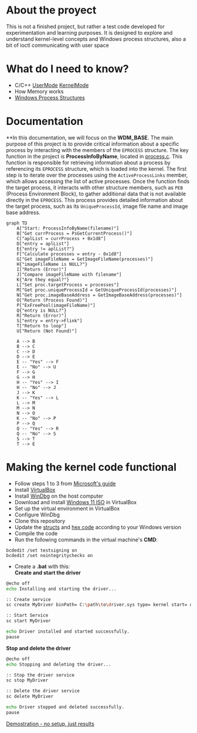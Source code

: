 # About the proyect
This is not a finished project, but rather a test code developed for experimentation and learning purposes. It is designed to explore and understand kernel-level concepts and Windows process structures, also a bit of ioctl communicating with user space
# What do I need to know?
- C/C++ [UserMode](https://learn.microsoft.com/en-us/cpp/?view=msvc-170) [KernelMode](https://learn.microsoft.com/en-us/windows-hardware/drivers/)
- How Memory works
- [Windows Process Structures](https://www.vergiliusproject.com/)
# Documentation
**In this documentation, we will focus on the **WDM_BASE**. The main purpose of this project is to provide critical information about a specific process by interacting with the members of the `EPROCESS` structure. The key function in the project is **ProcessInfoByName**, located in [process.c](https://github.com/lucasbuyatti/BASE/blob/master/WDM_BASE/src/proc/process.c).
This function is responsible for retrieving information about a process by referencing its `EPROCESS` structure, which is loaded into the kernel. The first step is to iterate over the processes using the `ActiveProcessLinks` member, which allows accessing the list of active processes.
Once the function finds the target process, it interacts with other structure members, such as `PEB` (Process Environment Block), to gather additional data that is not available directly in the `EPROCESS`. This process provides detailed information about the target process, such as its `UniqueProcessId`, image file name and image base address.


```mermaid
graph TD
    A["Start: ProcessInfoByName(filename)"]
    B["Get currProcess = PsGetCurrentProcess()"]
    C["aplList = currProcess + 0x1d8"]
    D["entry = aplList"]
    E{"entry != aplList?"}
    F["Calculate processes = entry - 0x1d8"]
    G["Get imageFileName = GetImageFileName(processes)"]
    H{"imageFileName is NULL?"}
    I["Return (Error)"]
    J["Compare imageFileName with filename"]
    K{"Are they equal?"}
    L["Set proc.targetProcess = processes"]
    M["Get proc.uniqueProcessId = GetUniqueProcessId(processes)"]
    N["Get proc.imageBaseAddress = GetImageBaseAddress(processes)"]
    O["Return (Process Found)"]
    P["ExFreePool(imageFileName)"]
    Q{"entry is NULL?"}
    R["Return (Error)"]
    S["entry = entry->Flink"]
    T["Return to loop"]
    U["Return (Not Found)"]
    
    A --> B  
    B --> C  
    C --> D  
    D --> E  
    E -- "Yes" --> F  
    E -- "No" --> U  
    F --> G  
    G --> H  
    H -- "Yes" --> I  
    H -- "No" --> J  
    J --> K  
    K -- "Yes" --> L  
    L --> M  
    M --> N  
    N --> O  
    K -- "No" --> P  
    P --> Q  
    Q -- "Yes" --> R  
    Q -- "No" --> S  
    S --> T  
    T --> E  
```

# Making the kernel code functional
- Follow steps 1 to 3 from [Microsoft's guide](https://learn.microsoft.com/en-us/windows-hardware/drivers/download-the-wdk)
- Install [VirtualBox](https://www.virtualbox.org/)
- Install [WinDbg](https://learn.microsoft.com/en-us/windows-hardware/drivers/debugger/) on the host computer
- Download and install [Windows 11 ISO](https://www.microsoft.com/es-es/software-download/windows11) in VirtualBox
- Set up the virtual environment in VirtualBox
- Configure WinDbg
- Clone this repository
- Update the [structs](https://github.com/lucasbuyatti/BASE/blob/master/WDM_BASE/src/global/struct.h) and [hex code](https://github.com/lucasbuyatti/BASE/blob/master/WDM_BASE/src/global/struct.h) according to your Windows version
- Compile the code
- Run the following commands in the virtual machine's **CMD**:  
```shell
bcdedit /set testsigning on  
bcdedit /set nointegritychecks on
```
 - Create a **.bat** with this: <br>
 **Create and start the driver**
```sh
@echo off
echo Installing and starting the driver...

:: Create service
sc create MyDriver binPath= C:\path\to\driver.sys type= kernel start= demand

:: Start Service
sc start MyDriver

echo Driver installed and started successfully.
pause
```
 **Stop and delete the driver**
```sh
@echo off
echo Stopping and deleting the driver...

:: Stop the driver service
sc stop MyDriver

:: Delete the driver service
sc delete MyDriver

echo Driver stopped and deleted successfully.
pause
```

[Demostration - no setup, just results](https://www.youtube.com/watch?v=k0MPm7E27Cw)


